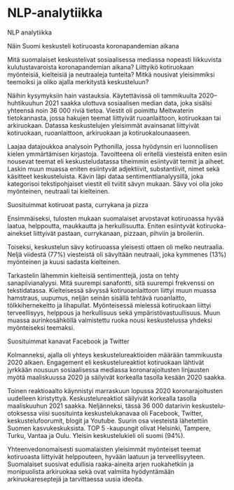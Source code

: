 # NLP-analytiikka
NLP analytiikka

Näin Suomi keskusteli kotiruoasta koronapandemian aikana

Mitä suomalaiset keskustelivat sosiaalisessa mediassa nopeasti liikkuvista kulutustavaroista koronapandemian aikana? Liittyikö kotiruokaan myönteisiä, kielteisiä ja neutraaleja tunteita? Mitkä nousivat yleisimmiksi teemoiksi ja oliko ajalla merkitystä keskusteluun?

Näihin kysymyksiin hain vastauksia. Käytettävissä oli tammikuulta 2020–huhtikuuhun 2021 saakka ulottuva sosiaalisen median data, joka sisälsi yhteensä noin 36 000 riviä tietoa. Viestit oli poimittu Meltwaterin tietokannasta, jossa hakujen teemat liittyivät ruoanlaittoon, kotiruokaan tai arkiruokaan. Datassa keskustelujen yleisimmät avainsanat liittyivät kotiruokaan, ruoanlaittoon, arkiruokaan ja kotiruokalounaaseen.

Laajaa datajoukkoa analysoin Pythonilla, jossa hyödynsin eri luonnollisen kielen ymmärtämisen kirjastoja. Tavoitteena oli eritellä viesteistä eniten esiin nousevat teemat eli keskusteludatassa tiheimmin esiintyvät termit ja aiheet. Laskin muun muassa eniten esiintyvät adjektiivit, substantiivit, nimet sekä käsitteet keskusteluista. 
Kävin läpi dataa sentimenttianalyysillä, joka kategorisoi tekstipohjaiset viestit eli tviitit sävyn mukaan. Sävy voi olla joko myönteinen, neutraali tai kielteinen.

Suosituimmat kotiruoat pasta, currykana ja pizza

Ensimmäiseksi, tulosten mukaan suomalaiset arvostavat kotiruoassa hyvää laatua, helppoutta, maukkautta ja herkullisuutta. Eniten esiintyvät kotiruoka-ainekset liittyivät pastaan, currykanaan, pizzaan, pihviin ja broileriin.

Toiseksi, keskustelun sävy kotiruoassa yleisesti ottaen oli melko neutraalia. Neljä viidestä (77%) viesteistä oli sävyltään neutraali, joka kymmenes (13%) myönteinen ja kuusi sadasta kielteinen.

Tarkastelin lähemmin kielteisiä sentimenttejä, josta on tehty sanapilvianalyysi. Mitä suurempi sanafontti, sitä suurempi frekvenssi on tekstidatassa. 
Kielteisessä sävyssä kotiruoanlaittoon liittyi muun muassa hamstraus, uupumus, neljän seinän sisällä tehtävä ruoanlaitto, tölkkihernekeitto ja lihapullat. Myönteisessä mielessä kotiruokaan liittyi terveellisyys, helppous ja herkullisuus sekä ympäristövastuullisuus. Muun muassa aurinkosähköllä valmistettu ruoka nousi keskustelussa yhdeksi myönteiseksi teemaksi.

Suosituimmat kanavat Facebook ja Twitter

Kolmanneksi, ajalla oli yhteys keskustelureaktioiden määrään tammikuusta 2020 alkaen. Engagement eli keskustelureaktiot kotiruokaan lähtivät jyrkkään nousuun sosiaalisessa mediassa koronarajoitusten linjausten myötä maaliskuussa 2020 ja säilyivät korkealla tasolla kesään 2020 saakka. 

Toinen reaktioaalto käynnistyi marraskuun lopussa 2020 koronarajoitusten uudelleen kiristyttyä. Keskustelureaktiot säilyivät korkealla tasolla maaliskuuhun 2021 saakka.
Neljänneksi, tässä 36 000 datarivin keskustelu-otoksessa viisi suosituinta keskustelukanavaa oli Facebook, Twitter, keskustelufoorumit, blogit ja Youtube. Suurin osa viesteistä lähetettiin Suomen kasvukeskuksista. TOP 5 -kaupungit olivat Helsinki, Tampere, Turku, Vantaa ja Oulu. Yleisin keskustelukieli oli suomi (94%).

Yhteenvedonomaisesti suomalaisten yleisimmät myönteiset teemat kotiruoasta liittyivät helppouteen, hyvään laatuun ja terveellisyyteen. Suomalaiset suosivat edullisia raaka-aineita arjen ruokahetkiin ja monipuolista arkiruokaa sekä ovat valmiita hyödyntämään arkiruokareseptejä ja tarvittaessa uusia ideoita.





